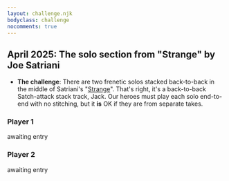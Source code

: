```yaml
---
layout: challenge.njk
bodyclass: challenge
nocomments: true
---
```


<section class="challenge challenge-intro">

## April 2025: The solo section from "Strange" by Joe Satriani

* **The challenge**: There are two frenetic solos stacked back-to-back in the middle of Satriani's "[Strange](https://song.link/gb/i/407604565)". That's right, it's a back-to-back Satch-attack stack track, Jack. Our heroes must play each solo end-to-end with no stitching, but it **is** OK if they are from separate takes.

</section>

<section class="challenge challenge-entries">

<div class="entry entry-awaiting">

### Player 1

awaiting entry

</div>

<div class="entry entry-awaiting">

### Player 2

awaiting entry

</div>
</section>
